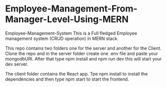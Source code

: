 ﻿# Employee-Management-From-Manager-Level-Using-MERN 
Employee-Management-System
This is a Full fledged Employee management system (CRUD operation) in MERN stack.

This repo contains two folders one for the server and another for the Client. Clone the repo and in the server folder create one .env file and paste your mongodbURI.
After that type 
npm install and 
npm run dev this will start your dev server.

The client folder contains the React app. Tpe 
npm install to install the dependencies and then type 
npm start to start the frontend. 
